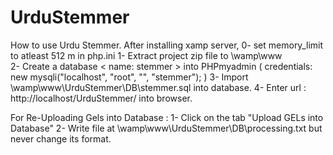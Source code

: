# UrduStemmer
How to use Urdu Stemmer.
After installing xamp server,
0- set memory_limit to atleast 512 m in php.ini
1- Extract project zip file to \wamp\www\
2- Create a database < name: stemmer >  into PHPmyadmin
 ( credentials:  new mysqli("localhost", "root", "", "stemmer"); )
3- Import  \wamp\www\UrduStemmer\DB\stemmer.sql  into database.
4- Enter url : http://localhost/UrduStemmer/ into browser.

For Re-Uploading Gels into Database :
1- Click on the tab "Upload GELs into Database"
2- Write file at \wamp\www\UrduStemmer\DB\processing.txt 
but never change its format.
